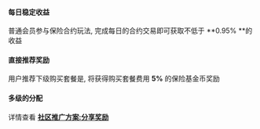 

#### 每日稳定收益

普通会员参与保险合约玩法, 完成每日的合约交易即可获取不低于 **0.95% **的收益

#### 直接推荐奖励

用户推荐下级购买套餐是, 将获得购买套餐费用 **5%** 的保险基金币奖励
    
#### 多级的分配

详情查看 **[社区推广方案:分享奖励](https://mtreei.gitbook.io/mtreei-docs/ass-level#fen-xiang-jiang-li)**